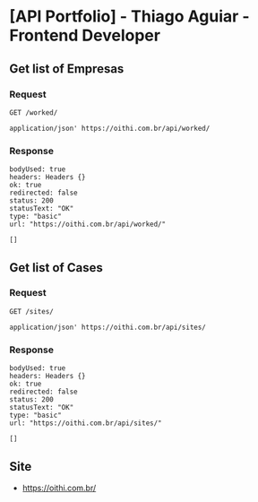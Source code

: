 # [API Portfolio] - Thiago Aguiar - Frontend Developer

## Get list of Empresas

### Request

`GET /worked/`

    application/json' https://oithi.com.br/api/worked/

### Response

    bodyUsed: true
    headers: Headers {}
    ok: true
    redirected: false
    status: 200
    statusText: "OK"
    type: "basic"
    url: "https://oithi.com.br/api/worked/"

    []

## Get list of Cases

### Request

`GET /sites/`

    application/json' https://oithi.com.br/api/sites/

### Response

    bodyUsed: true
    headers: Headers {}
    ok: true
    redirected: false
    status: 200
    statusText: "OK"
    type: "basic"
    url: "https://oithi.com.br/api/sites/"

    []

## Site

- https://oithi.com.br/